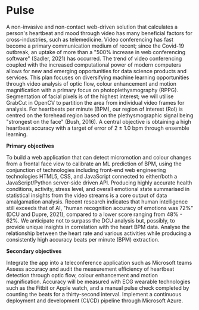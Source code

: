 # Pulse

A non-invasive and non-contact web-driven solution that calculates a person's heartbeat and mood through video has many beneficial factors for cross-industries, such as telemedicine. Video conferencing has fast become a primary communication medium of recent; since the Covid-19 outbreak, an uptake of more than a "500% increase in web conferencing software" (Sadler, 2021) has occurred. The trend of video conferencing coupled with the increased computational power of modern computers allows for new and emerging opportunities for data science products and services. This plan focuses on diversifying machine learning opportunities through video analysis of optic flow, colour enhancement and motion magnification with a primary focus on photoplethysmography (RPPG). Segmentation of facial pixels is of the highest interest; we will utilise GrabCut in OpenCV to partition the area from individual video frames for analysis. For heartbeats per minute (BPM), our region of interest (RoI) is centred on the forehead region based on the plethysmographic signal being "strongest on the face" (Bush, 2016). A central objective is obtaining a high heartbeat accuracy with a target of error of 2 ± 1.0 bpm through ensemble learning.

**Primary objectives**

To build a web application that can detect micromotion and colour changes from a frontal face view to calibrate an ML prediction of BPM, using the conjunction of technologies including front-end web engineering technologies HTML5, CSS, and JavaScript connected to either/both a JavaScript/Python server-side driven API.
Producing highly accurate health conditions, activity, stress level, and overall emotional state summarised in statistical insights from the video streams is a core output of data amalgamation analysis. Recent research indicates that human intelligence still exceeds that of AI, "human recognition accuracy of emotions was 72%" (DCU and Dupre, 2021), compared to a lower score ranging from 48% - 62%. We anticipate not to surpass the DCU analysis but, possibly, to provide unique insights in correlation with the heart BPM data.
Analyse the relationship between the heart rate and various activities while producing a consistently high accuracy beats per minute (BPM) extraction.

**Secondary objectives**

Integrate the app into a teleconference application such as Microsoft teams
Assess accuracy and audit the measurement efficiency of heartbeat detection through optic flow, colour enhancement and motion magnification. Accuracy will be measured with ECG wearable technologies such as the Fitbit or Apple watch, and a manual pulse check completed by counting the beats for a thirty-second interval.
Implement a continuous deployment and development (CI/CD) pipeline through Microsoft Azure. 
